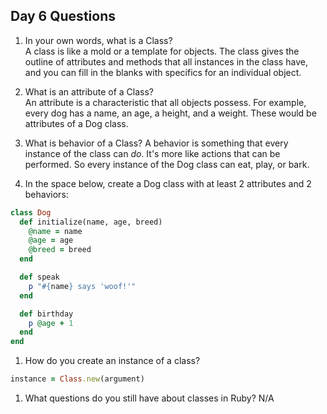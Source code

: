 ## Day 6 Questions

1. In your own words, what is a Class?  
A class is like a mold or a template for objects. The class gives the outline of attributes and methods that all instances in the class have, and you can fill in the blanks with specifics for an individual object.

1. What is an attribute of a Class?  
An attribute is a characteristic that all objects possess. For example, every dog has a name, an age, a height, and a weight. These would be attributes of a Dog class.

1. What is behavior of a Class?
A behavior is something that every instance of the class can *do*. It's more like actions that can be performed. So every instance of the Dog class can eat, play, or bark.

1. In the space below, create a Dog class with at least 2 attributes and 2 behaviors:  
```ruby
class Dog
  def initialize(name, age, breed)
    @name = name
    @age = age
    @breed = breed
  end

  def speak
    p "#{name} says 'woof!'"
  end

  def birthday
    p @age + 1
  end
end
```


1. How do you create an instance of a class?  
```ruby
instance = Class.new(argument)
```

1. What questions do you still have about classes in Ruby?
N/A
